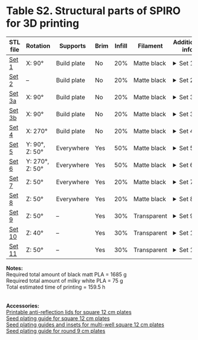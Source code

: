 # Table S2. Structural parts of SPIRO for 3D printing


| STL file                                                     | Rotation        | Supports    | Brim | Infill | Filament    | Additional info                                              |
| ------------------------------------------------------------ | --------------- | ----------- | ---- | ------ | ----------- | ------------------------------------------------------------ |
| [Set 1](https://github.com/AlyonaMinina/SPIRO.Hardware/raw/master/3.%20SPIRO%20hardware.%20stl%20files%20for%20printable%20sets/Set%2001.%20Alyona%20Minina.%202019.%20UHEI.stl)| X: 90°          | Build plate | No   | 20%    | Matte black | <details><summary>Set 1</summary><br/>[Slic3r image](https://raw.githubusercontent.com/AlyonaMinina/SPIRO/master/SPIRO%20hardware.%20stl%20files%20for%20printable%20sets/Screenshots%20of%20slic3r/set%2001.jpg) <br/><br/>**Components list:** <br/>1.	 Motor hub<br/>2.	 2x bearing guides<br/>3.	 1x bearing guide with the mount for the mini microswitch switch<br/>4.	 Mini microswitch house<br/>5.	 Mini microswitch pin (tiny dick)<br/>6.	 Holder for the vertical rail<br/>7.	 Holder for the LED frame rail<br/>8.	 2x bottom for a thumb screw<br/>9.	 2x cap for a thumb screw  <br/><br/>**PLA use**: 135 g <br/><br/>**Printing time:** 13 h</details> |
| [Set 2](https://github.com/AlyonaMinina/SPIRO.Hardware/raw/master/3.%20SPIRO%20hardware.%20stl%20files%20for%20printable%20sets/Set%2002.%20Alyona%20Minina.%202019.%20UHEI.stl) | –               | Build plate | No   | 20%    | Matte black | <details><summary>Set 2</summary><br/>[Slic3r image](https://raw.githubusercontent.com/AlyonaMinina/SPIRO/master/SPIRO%20hardware.%20stl%20files%20for%20printable%20sets/Screenshots%20of%20slic3r/set%2002.jpg) <br/><br/>**Components list:** <br/>1.	 Borgs nest<br/>2.	 Lid for the birds nest<br/>3.	 Lid for the DC connector<br/>4.	 Holder for the SparkFun MOSFET power control kit  <br/><br/>**PLA use**: 210 g <br/><br/>**Printing time:** 18.5 h<br/></details> |
| [Set 3a](https://github.com/AlyonaMinina/SPIRO.Hardware/raw/master/SPIRO%20hardware.%20stl%20files%20for%20printable%20sets/Set%2003a.%20Alyona%20Minina.%202019.%20UHEI.stl) | X: 90°          | Build plate | No   | 20%    | Matte black | <details><summary>Set 3a</summary><br/>[Slic3r image](https://raw.githubusercontent.com/AlyonaMinina/SPIRO/master/SPIRO%20hardware.%20stl%20files%20for%20printable%20sets/Screenshots%20of%20slic3r/set%2003a.PNG) <br/><br/>**Components list:** <br/>1.	 Camera house for Arducam<br/>2.	 Lid for the camera house<br/>3.	 2x bottom for a thumb screw<br/>4.	 2x cap for a thumb screw<br/>5.	 Stabilizer for the camera<br/><br/>**PLA use**: 50 g <br/><br/>**Printing time:** 5 h<br/></details> |
| [Set 3b](https://github.com/AlyonaMinina/SPIRO.Hardware/raw/master/SPIRO%20hardware.%20stl%20files%20for%20printable%20sets/Set%2003b.%20Alyona%20Minina.%202019.%20UHEI.stl) | X: 90°          | Build plate | No   | 20%    | Matte black | <details><summary>Set 3b</summary><br/>[Slic3r image](https://raw.githubusercontent.com/AlyonaMinina/SPIRO/master/SPIRO%20hardware.%20stl%20files%20for%20printable%20sets/Screenshots%20of%20slic3r/set%2003b.jpg) <br/><br/>**Components list:** <br/>1.	 Camera house for pi camera<br/>2.	 Lid for the camera house<br/>3.	 2x bottom for a thumb screw<br/>4.	 2x cap for a thumb screw<br/>5.	 Stabilizer for the camera<br/>6.	 Focusing tool <br/><br/>**PLA use**: 25 g <br/><br/>**Printing time:** 3 h<br/></details> |
| [Set 4](https://github.com/AlyonaMinina/SPIRO.Hardware/raw/master/3.%20SPIRO%20hardware.%20stl%20files%20for%20printable%20sets/Set%2004.%20Alyona%20Minina.%202019.%20UHEI.stl) | X: 270°         | Build plate | No   | 20%    | Matte black | <details><summary>Set 4</summary><br/>[Slic3r image](https://raw.githubusercontent.com/AlyonaMinina/SPIRO/master/SPIRO%20hardware.%20stl%20files%20for%20printable%20sets/Screenshots%20of%20slic3r/set%2004.jpg) <br/><br/>**Components list:** <br/>1. Cube. The rotating stage with holder for Petri plates <br/><br/>**PLA use**: 380 g <br/><br/>**Printing time:** 28.5 h<br/></details> |
| [Set 5](https://github.com/AlyonaMinina/SPIRO.Hardware/raw/master/SPIRO%20hardware.%20stl%20files%20for%20printable%20sets/Set%2005.%20Alyona%20Minina.%202019.%20UHEI.stl) | Y: 90°, Z: 50°  | Everywhere  | Yes  | 50%    | Matte black | <details><summary>Set 5</summary><br/>[Slic3r image](https://raw.githubusercontent.com/AlyonaMinina/SPIRO/master/SPIRO%20hardware.%20stl%20files%20for%20printable%20sets/Screenshots%20of%20slic3r/set%2005.jpg) <br/><br/>**Components list:** <br/>1. The right half of the light screen<br/><br/>**PLA use**: 260 g <br/><br/>**Printing time:** 23 h<br/><br/>**Notes:** Please ignore messages about toolpath being detected outside the perimeter.</details> |
| [Set 6](https://github.com/AlyonaMinina/SPIRO.Hardware/raw/master/SPIRO%20hardware.%20stl%20files%20for%20printable%20sets/Set%2006.%20Alyona%20Minina.%202019.%20UHEI.stl) | Y: 270°, Z: 50° | Everywhere  | Yes  | 50%    | Matte black | <details><summary>Set 6</summary><br/>[Slic3r image](https://raw.githubusercontent.com/AlyonaMinina/SPIRO/master/SPIRO%20hardware.%20stl%20files%20for%20printable%20sets/Screenshots%20of%20slic3r/set%2006.jpg) <br/><br/>**Components list:** <br/>1. The left half of the light screen  <br/><br/>**PLA use**: 230 g <br/><br/>**Printing time:** 20.5 h<br/><br/>**Notes:** Please ignore messages about toolpath being detected outside the perimeter.</details> |
| [Set 7](https://github.com/AlyonaMinina/SPIRO.Hardware/raw/master/SPIRO%20hardware.%20stl%20files%20for%20printable%20sets/Set%2007.%20Alyona%20Minina.%202019.%20UHEI.stl) | Z: 50°          | Everywhere  | Yes  | 20%   | Matte black | <details><summary>Set 7</summary><br/>[Slic3r image](https://raw.githubusercontent.com/AlyonaMinina/SPIRO/master/SPIRO%20hardware.%20stl%20files%20for%20printable%20sets/Screenshots%20of%20slic3r/set%2007.jpg) <br/><br/>**Components list:** <br/>1. The right half of the LED frame  <br/><br/>**PLA use**: 140 g <br/><br/>**Printing time:** 14 h<br/><br/>**Notes:** Please ignore messages about toolpath being detected outside the perimeter.</details> |
| [Set 8](https://github.com/AlyonaMinina/SPIRO.Hardware/raw/master/SPIRO%20hardware.%20stl%20files%20for%20printable%20sets/Set%2008.%20Alyona%20Minina.%202019.%20UHEI.stl) | Z: 50°          | Everywhere  | Yes  | 20%    | Matte black | <details><summary>Set 8</summary><br/>[Slic3r image](https://raw.githubusercontent.com/AlyonaMinina/SPIRO/master/SPIRO%20hardware.%20stl%20files%20for%20printable%20sets/Screenshots%20of%20slic3r/set%2008.jpg) <br/><br/>**Components list:** <br/>1. The left half of the LED frame <br/><br/>**PLA use**: 130 g <br/><br/>**Printing time:** 12.5 h<br/><br/>**Notes:** Please ignore messages about toolpath being detected outside the perimeter.</details> |
| [Set 9](https://github.com/AlyonaMinina/SPIRO.Hardware/raw/master/SPIRO%20hardware.%20stl%20files%20for%20printable%20sets/Set%2009.%20Alyona%20Minina.%202019.%20UHEI.stl) | Z: 50°          | –           | Yes  | 30%    | Transparent | <details><summary>Set 9</summary><br/>[Slic3r image](https://raw.githubusercontent.com/AlyonaMinina/SPIRO/master/SPIRO%20hardware.%20stl%20files%20for%20printable%20sets/Screenshots%20of%20slic3r/set%2009.jpg) <br/><br/>**Components list:** <br/>1.	 Left diffusor<br/>2.	 Bottom left diffusor<br/>3.	 Bottom right diffusor<br/><br/>**PLA use**: 35 g <br/><br/>**Printing time:** 2.5 h<br/></details> |
| [Set 10](https://github.com/AlyonaMinina/SPIRO.Hardware/raw/master/SPIRO%20hardware.%20stl%20files%20for%20printable%20sets/Set%2010.%20Alyona%20Minina.%202019.%20UHEI.stl) | Z: 40°          | –           | Yes  | 30%    | Transparent | <details><summary>Set 10</summary><br/>[Slic3r image](https://raw.githubusercontent.com/AlyonaMinina/SPIRO/master/SPIRO%20hardware.%20stl%20files%20for%20printable%20sets/Screenshots%20of%20slic3r/set%2010.jpg) <br/><br/>**Components list:** <br/>1. Top diffusor <br/><br/>**PLA use**: 20 g <br/><br/>**Printing time:** 1.5 h<br/></details> |
| [Set 11](https://github.com/AlyonaMinina/SPIRO.Hardware/raw/master/SPIRO%20hardware.%20stl%20files%20for%20printable%20sets/Set%2011.%20Alyona%20Minina.%202019.%20UHEI.stl) | Z: 50°          | –           | Yes  | 30%    | Transparent | <details><summary>Set 11</summary><br/>[Slic3r image](https://raw.githubusercontent.com/AlyonaMinina/SPIRO/master/SPIRO%20hardware.%20stl%20files%20for%20printable%20sets/Screenshots%20of%20slic3r/set%2011.jpg) <br/><br/>**Components list:** <br/>1. Right diffusor<br/><br/>**PLA use**: 20 g <br/><br/>**Printing time:** 1.4 h<br/></details> |

**Notes:**<br>
Required total amount of black matt PLA = 1685 g <br>Required total amount of milky white PLA = 75 g<br>Total estimated time of printing = 159.5 h <br>
<br>
<br>
**Accessories:**<br>
[Printable anti-reflection lids for square 12 cm plates](https://www.thingiverse.com/thing:4240574)<br>
[Seed plating guide for square 12 cm plates](https://www.thingiverse.com/thing:4240612)<br>
[Seed plating guides and insets for multi-well square 12 cm plates](https://www.thingiverse.com/thing:4196441)<br>
[Seed plating guide for round 9 cm plates](https://www.thingiverse.com/thing:4016917)<br>
